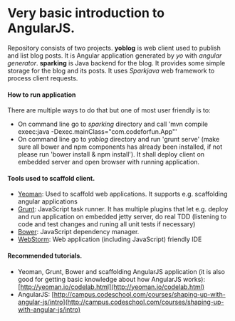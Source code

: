 Very basic introduction to AngularJS.
=====================================

Repository consists of two projects. **yoblog** is web client used to publish and list blog posts.
It is Angular application generated by *yo* with *angular generator*. **sparking** is Java backend for the blog.
It provides some simple storage for the blog and its posts. It uses *Sparkjava* web framework to process client requests.

#### How to run application

There are multiple ways to do that but one of most user friendly is to:
* On command line go to *sparking* directory and call 'mvn compile exeec:java -Dexec.mainClass="com.codeforfun.App"'
* On command line go to *yoblog* directory and run 'grunt serve' (make sure all bower and npm components has already been installed,
if not please run 'bower install & npm install'). It shall deploy client on embedded server and open browser with running application.

#### Tools used to scaffold client.
* [Yeoman](http://yeoman.io/): Used to scaffold web applications. It supports e.g. scaffolding angular applications
* [Grunt](http://gruntjs.com/): JavaScript task runner. It has multiple plugins that let e.g. deploy and run application on embedded jetty server,
do real TDD (listening to code and test changes and runing all unit tests if necessary)
* [Bower](http://yeoman.io/): JavaScript dependency manager.
* [WebStorm](http://yeoman.io/): Web application (including JavaScript) friendly IDE

#### Recommended tutorials.
* Yeoman, Grunt, Bower and scaffolding AngularJS application (it is also good for getting basic knowledge about how AngularJS works): [http://yeoman.io/codelab.html](http://yeoman.io/codelab.html)
* AngularJS: [http://campus.codeschool.com/courses/shaping-up-with-angular-js/intro](http://campus.codeschool.com/courses/shaping-up-with-angular-js/intro)